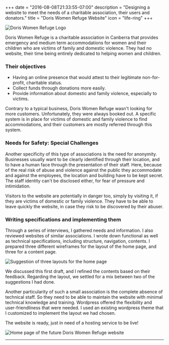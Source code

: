 +++
date = "2016-08-08T21:33:55-07:00"
description = "Designing a website to meet the needs of a charitable association, their users and donators."
title = "Doris Women Refuge Website"
icon = "life-ring"
+++

![Doris Women Refuge Logo](/images/dwr-logo.png "Doris Women Refuge Logo")

Doris Women Refuge is a charitable association in Canberra that provides emergency and medium term accommodations for women and their children who are victims of family and domestic violence. They had no website, their time being entirely dedicated to helping women and children. 

### Their objectives

- Having an online presence that would attest to their legitimate non-for-profit, charitable status.
- Collect funds through donations more easily.
- Provide information about domestic and family violence, especially to victims.

Contrary to a typical business, Doris Women Refuge wasn't looking for more customers. Unfortunately, they were always booked out. A specific system is in place for victims of domestic and family violence to find accommodations, and their customers are mostly referred through this system. 

### Needs for Safety: Special Challenges

Another specificity of this type of associations is the need for anonymity. Businesses usually want to be clearly identified through their location, and to have a human face through the presentation of their staff. Here, because of the real risk of abuse and violence against the public they accommodate and against the employees, the location and building have to be kept secret. The staff identity can't be disclosed either, for fear of pressure and intimidation.

Visitors to the website are potentially in danger too, simply by visiting it, if they are victims of domestic or family violence. They have to be able to leave quickly the website, in case they risk to be discovered by their abuser.

### Writing specifications and implementing them

Through a series of interviews, I gathered needs and information. I also reviewed websites of similar associations. I wrote down functional as well as technical specifications, including structure, navigation, contents. I prepared three different wireframes for the layout of the home page, and three for a content page. 

![Suggestion of three layouts for the home page](/images/dwr-wireframes.png "Proposition of three layouts for the home page")

We discussed this first draft, and I refined the contents based on their feedback. Regarding the layout, we settled for a mix between two of the suggestions I had done. 

Another particularity of such a small association is the complete absence of technical staff. So they need to be able to maintain the website with minimal technical knowledge and training. Wordpress offered the flexibility and user-friendliness that were needed. I used an existing wordpress theme that I customized to implement the layout we had chosen. 

The website is ready, just in need of a hosting service to be live!

![Home page of the future Doris Women Refuge website](/images/dwr-home.png "Home page of the future Doris Women Refuge website")

---------